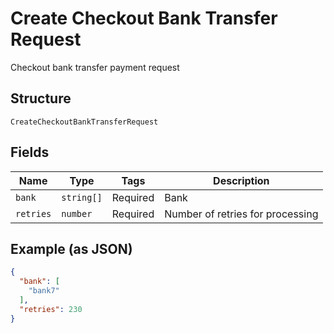
# Create Checkout Bank Transfer Request

Checkout bank transfer payment request

## Structure

`CreateCheckoutBankTransferRequest`

## Fields

| Name | Type | Tags | Description |
|  --- | --- | --- | --- |
| `bank` | `string[]` | Required | Bank |
| `retries` | `number` | Required | Number of retries for processing |

## Example (as JSON)

```json
{
  "bank": [
    "bank7"
  ],
  "retries": 230
}
```

